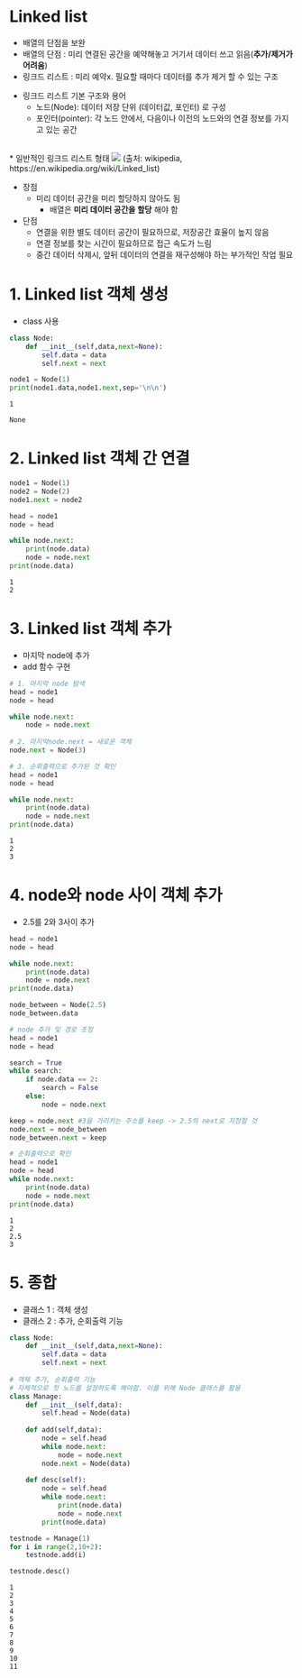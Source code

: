 # Linked list

- 배열의 단점을 보완
- 배열의 단점 : 미리 연결된 공간을 예약해놓고 거기서 데이터 쓰고 읽음(**추가/제거가 어려움**)
- 링크드 리스트 : 미리 예약x. 필요할 때마다 데이터를 추가 제거 할 수 있는 구조

* 링크드 리스트 기본 구조와 용어
  - 노드(Node): 데이터 저장 단위 (데이터값, 포인터) 로 구성
  - 포인터(pointer): 각 노드 안에서, 다음이나 이전의 노드와의 연결 정보를 가지고 있는 공간

<br>
* 일반적인 링크드 리스트 형태

<img src="https://www.fun-coding.org/00_Images/linkedlist.png" />
(출처: wikipedia, https://en.wikipedia.org/wiki/Linked_list)

* 장점
  - 미리 데이터 공간을 미리 할당하지 않아도 됨
    - 배열은 **미리 데이터 공간을 할당** 해야 함
* 단점
  - 연결을 위한 별도 데이터 공간이 필요하므로, 저장공간 효율이 높지 않음
  - 연결 정보를 찾는 시간이 필요하므로 접근 속도가 느림
  - 중간 데이터 삭제시, 앞뒤 데이터의 연결을 재구성해야 하는 부가적인 작업 필요

# 1. Linked list 객체 생성 

- class 사용


```python
class Node:
    def __init__(self,data,next=None):
        self.data = data
        self.next = next
```


```python
node1 = Node(1)
print(node1.data,node1.next,sep='\n\n')
```

    1
    
    None


# 2. Linked list 객체 간 연결


```python
node1 = Node(1)
node2 = Node(2)
node1.next = node2

head = node1
node = head

while node.next:
    print(node.data)
    node = node.next
print(node.data)
```

    1
    2


# 3. Linked list 객체 추가

- 마지막 node에 추가
- add 함수 구현


```python
# 1. 마지막 node 탐색
head = node1
node = head

while node.next:
    node = node.next
    
# 2. 마지막node.next = 새로운 객체
node.next = Node(3)

# 3. 순회출력으로 추가된 것 확인
head = node1
node = head

while node.next:
    print(node.data)
    node = node.next
print(node.data)
```

    1
    2
    3


# 4. node와 node 사이 객체 추가

- 2.5를 2와 3사이 추가


```python
head = node1
node = head

while node.next:
    print(node.data)
    node = node.next
print(node.data)
```


```python
node_between = Node(2.5)
node_between.data
```


```python
# node 추가 및 경로 조정
head = node1
node = head

search = True
while search:
    if node.data == 2:
        search = False
    else:
        node = node.next

keep = node.next #3을 가리키는 주소를 keep -> 2.5의 next로 지정할 것
node.next = node_between
node_between.next = keep
```


```python
# 순회출력으로 확인
head = node1
node = head
while node.next:
    print(node.data)
    node = node.next
print(node.data)
```

    1
    2
    2.5
    3


# 5. 종합

- 클래스 1 : 객체 생성
- 클래스 2 : 추가, 순회출력 기능


```python
class Node:
    def __init__(self,data,next=None):
        self.data = data
        self.next = next
        
# 객체 추가, 순회출력 기능
# 자체적으로 첫 노드를 설정하도록 해야함. 이를 위해 Node 클래스를 활용
class Manage:
    def __init__(self,data):
        self.head = Node(data)
    
    def add(self,data):
        node = self.head
        while node.next:
            node = node.next
        node.next = Node(data)
        
    def desc(self):
        node = self.head
        while node.next:
            print(node.data)
            node = node.next
        print(node.data)
```


```python
testnode = Manage(1)
for i in range(2,10+2):
    testnode.add(i)

testnode.desc()
```

    1
    2
    3
    4
    5
    6
    7
    8
    9
    10
    11


